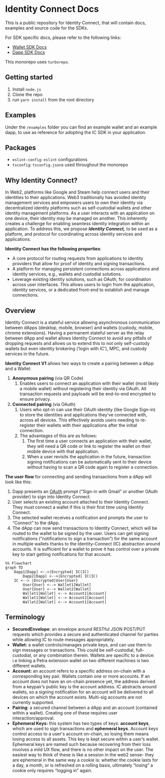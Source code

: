# Identity Connect Docs

This is a public repository for Identity Connect, that will contain docs, examples and source code for the SDKs.

For SDK specific docs, please refer to the following links:

- [Wallet SDK Docs](packages/wallet-sdk/DOCS.md)
- [Dapp SDK Docs](packages/dapp-sdk/DOCS.md)

This monorepo uses `turborepo`.

## Getting started

1. Install `node.js`
2. Clone the repo
3. run `yarn install` from the root directory

## Examples

Under the `/examples` folder you can find an example wallet and an example dapp, to use as reference
for adopting the IC SDK in your application.

## Packages

- `eslint-config`: `eslint` configurations
- `tsconfig`: `tsconfig.json`s used throughout the monorepo

## Why Identity Connect?

In Web2, platforms like Google and Steam help connect users and their identities to their applications. Web3 traditionally has avoided identity management services and empowers users to own their identity via decentralized identity platforms such as self-custodial wallets and other identity management platforms. As a user interacts with an application on one device, their identity may be managed on another. This inherently creates a challenge for enabling seamless identity integration within an application. To address this, we propose ************************************Identity Connect*******************,***************** to be used as a platform, and protocol for coordinating across identity services and applications.

**Identity Connect has the following properties**:

- A core protocol for routing requests from applications to identity providers that allow for proof of identity and signing transactions.
- A platform for managing persistent connections across applications and identity services, e.g., wallets and custodial solutions.
- Leverage existing identity solutions, such as OAuth, for coordination across user interfaces. This allows users to login from the application, identity services, or a dedicated front-end to establish and manage connections.

## Overview

Identity Connect is a stateful service allowing asynchronous communication between dApps (desktop, mobile, browser) and wallets (custody, mobile, chrome extensions). Having a permanent stateful server as the relay between dApp and wallet allows Identity Connect to avoid any pitfalls of dropping requests and allows us to extend this to not only self-custody wallets but even identity brokering (’login with IC’), MPC, and custody services in the future.

**Identity Connect V1** allows two ways to create a pairing between a dApp and a Wallet:

1. **Anonymous pairing** (via QR Code)
    1. Enables users to connect an application with their wallet (most likely a mobile wallet) without registering their identity via OAuth. All transaction requests and payloads will be end-to-end encrypted to ensure privacy.
2. **Connected pairing** (via OAuth)
    1. Users who opt-in can use their OAuth identity (like Google Sign-in) to store the identities and applications they’ve connected with, across all devices. This effectively avoids users needing to re-register their wallets with their applications after the initial connection.
    2. The advantages of this are as follows:
        1. The first time a user connects an application with their wallet, they will need a QR code or link to register the wallet on their mobile device with that application. 
        2. When a user revisits the application in the future, transaction signing notifications can be automatically sent to their device without having to scan a QR code again to register a connection.

**The user flow** for connecting and sending transactions from a dApp will look like this:

1. Dapp presents an [OAuth](https://en.wikipedia.org/wiki/OAuth) prompt (”Sign-in with Gmail” or another OAuth provider) to sign into Identity Connect.
2. User selects an existing account attached to their Identity Connect. They must connect a wallet if this is their first time using Identity Connect.
3. The selected wallet receives a notification and prompts the user to “Connect” to the dApp.
4. The dApp can now send transactions to Identity Connect, which will be routed to the wallet to be signed by the user. Users can get signing notifications (”notifications to sign a transaction”) for the same account in multiple wallets thanks to the Identity-Connect (IC) abstraction around accounts. It is sufficient for a wallet to prove it has control over a private key to start getting notifications for that account.

```mermaid
%% Flowchart
graph TD
    Dapp1[Dapp] <-->|Encrypted| IC(IC)
		Dapp2[Dapp] <-->|Encrypted| IC(IC)
    IC <--> |Encrypted|User{User}
		User{User} <--> Wallet1[Wallet]
		User{User} <--> Wallet2[Wallet]
		Wallet1[Wallet] <--> Account1[Account]
		Wallet1[Wallet] <--> Account2[Account]
		Wallet2[Wallet] <--> Account1[Account]
```

## Terminology

- **SecuredEnvelope**: an envelope around RESTful JSON POST/PUT requests which provides a secure and authenticated channel for parties while allowing IC to route messages appropriately.
- ****************Wallet:**************** a wallet controls/manages private keys, and can use them to sign messages or transactions. This could be self-custodial, full-custodial, or any combination therein. Wallets are specific to a device: i.e linking a Petra extension wallet on two different machines is two different wallets.
- **Account:** an account refers to a specific address on-chain with a corresponding key pair. Wallets contain one or more accounts. If an account does not have an on-chain presence yet, the address derived from a keypair’s public key is the account address. IC abstracts around wallets, so a signing notification for an account will be delivered to all devices on which the account exists. Multi-sig accounts are not currently supported.
- **************Pairing**************: a secured channel between a dApp and an account (contained within a wallet). Creating one of these requires user interaction/approval.
- **Ephemeral Keys:** this system has two types of keys: **account keys**, which are used to sign transactions and **ephemeral keys**. Account keys control access to a user's account on-chain, so losing them means losing access to all assets. This key is kept secure within a user’s wallet. Ephemeral keys are named such because recovering from their loss involves a mild UX flow, and there is no other impact on the user. The easiest way to think of these is like a session in the web2 sense- they are ephemeral in the same way a cookie is: whether the cookie lasts for a day, a month, or is refreshed on a rolling basis, ultimately “losing” a cookie only requires “logging in” again.
